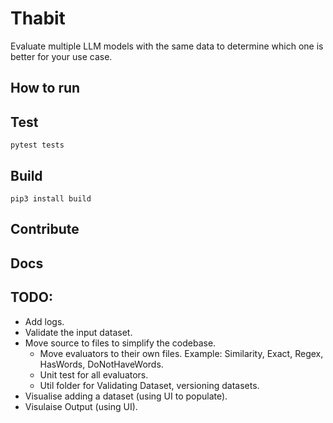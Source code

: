 # Thabit

Evaluate multiple LLM models with the same data to determine which one is better for your use case.

## How to run

## Test

```shell
pytest tests
```

## Build

```shell
pip3 install build
```

## Contribute

## Docs

## TODO:

- Add logs.
- Validate the input dataset.
- Move source to files to simplify the codebase.
  - Move evaluators to their own files. Example: Similarity, Exact, Regex, HasWords, DoNotHaveWords.
  - Unit test for all evaluators.
  - Util folder for Validating Dataset, versioning datasets.
- Visualise adding a dataset (using UI to populate).
- Visulaise Output (using UI).

